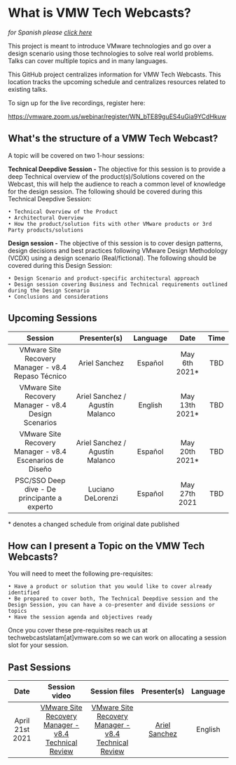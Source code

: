 # What is VMW Tech Webcasts?

_for Spanish please [click here](https://github.com/VMware-Tech-Webcasts/info/blob/main/README-ESP.md)_

This project is meant to introduce VMware technologies and go over a design scenario using those technologies to solve real world problems. Talks can cover multiple topics and in many languages. 

This GitHub project centralizes information for VMW Tech Webcasts. This location tracks the upcoming schedule and centralizes resources related to existing talks.

To sign up for the live recordings, register here:

https://vmware.zoom.us/webinar/register/WN_bTE89guES4uGia9YCdHkuw

## What's the structure of a VMW Tech Webcast?

A topic will be covered on two 1-hour sessions:

**Technical Deepdive Session -** The objective for this session is to provide a deep Technical overview of the product(s)/Solutions covered on the Webcast, this will help the audience to reach a common level of knowledge for the design session. The following should be covered during this Technical Deepdive Session:
    
    • Technical Overview of the Product 
    • Architectural Overview
    • How the product/solution fits with other VMware products or 3rd Party products/solutions

**Design session -** The objective of this session is to cover design patterns, design decisions and best practices following VMware Design Methodology (VCDX) using a design scenario (Real/fictional). The following should be covered during this Design Session:
    
    • Design Scenario and product-specific architectural approach
    • Design session covering Business and Technical requirements outlined during the Design Scenario 
    • Conclusions and considerations
    
## Upcoming Sessions
    
| Session         | Presenter(s)  | Language |  Date | Time | 
| :-------------: |:-------------:| :-------:| :----:| :----:| 
| VMware Site Recovery Manager - v8.4 Repaso Técnico | Ariel Sanchez      | Español | May 6th 2021* | TBD | 
| VMware Site Recovery Manager - v8.4 Design Scenarios | Ariel Sanchez / Agustín Malanco     |  English  |  May 13th 2021* | TBD |
| VMware Site Recovery Manager - v8.4 Escenarios de Diseño| Ariel Sanchez / Agustín Malanco | Español |  May 20th 2021* | TBD |
| PSC/SSO Deep dive - De principante a experto | Luciano DeLorenzi | Español |  May 27th 2021 | TBD |
   
\* denotes a changed schedule from original date published

## How can I present a Topic on the VMW Tech Webcasts?
    
You will need to meet the following pre-requisites:

    • Have a product or solution that you would like to cover already identified
    • Be prepared to cover both, The Technical Deepdive session and the Design Session, you can have a co-presenter and divide sessions or topics
    • Have the session agenda and objectives ready

Once you cover these pre-requisites reach us at techwebcastslatam[at]vmware.com so we can work on allocating a session slot for your session. 


## Past Sessions
    
|  Date   | Session video   |  Session files     | Presenter(s)  | Language |
| :-----: |:---------------:|:------------------:|:-------------:| :-----:| 
| April 21st 2021 | [VMware Site Recovery Manager - v8.4 Technical Review](https://www.youtube.com/watch?v=kHnejoB9zT8) | [VMware Site Recovery Manager - v8.4 Technical Review](https://github.com/VMware-Tech-Webcasts/info/blob/main/Presentation%20files/Techwebcast%2001%20-%20Site%20Recovery%20Manager%20v8.4.pptx?raw=true) |  [Ariel Sanchez](https://twitter.com/arielsanchezmor) | English |
